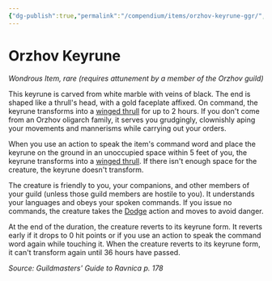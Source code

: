 ```yaml
---
{"dg-publish":true,"permalink":"/compendium/items/orzhov-keyrune-ggr/","tags":["compendium/src/5e/ggr","item/attunement/required","item/rarity/rare","item/wondrous"]}
---
```


# Orzhov Keyrune
*Wondrous Item, rare (requires attunement by a member of the Orzhov guild)*  


This keyrune is carved from white marble with veins of black. The end is shaped like a thrull's head, with a gold faceplate affixed. On command, the keyrune transforms into a [winged thrull](compendium/bestiary/construct/winged-thrull-ggr.md) for up to 2 hours. If you don't come from an Orzhov oligarch family, it serves you grudgingly, clownishly aping your movements and mannerisms while carrying out your orders.

When you use an action to speak the item's command word and place the keyrune on the ground in an unoccupied space within 5 feet of you, the keyrune transforms into a [winged thrull](compendium/bestiary/construct/winged-thrull-ggr.md). If there isn't enough space for the creature, the keyrune doesn't transform.

The creature is friendly to you, your companions, and other members of your guild (unless those guild members are hostile to you). It understands your languages and obeys your spoken commands. If you issue no commands, the creature takes the [Dodge](rules/actions.md#Dodge) action and moves to avoid danger.

At the end of the duration, the creature reverts to its keyrune form. It reverts early if it drops to 0 hit points or if you use an action to speak the command word again while touching it. When the creature reverts to its keyrune form, it can't transform again until 36 hours have passed.

*Source: Guildmasters' Guide to Ravnica p. 178*